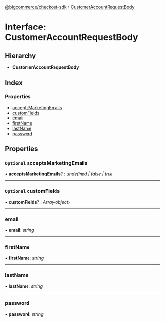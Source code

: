 [@bigcommerce/checkout-sdk](../README.md) › [CustomerAccountRequestBody](customeraccountrequestbody.md)

# Interface: CustomerAccountRequestBody

## Hierarchy

* **CustomerAccountRequestBody**

## Index

### Properties

* [acceptsMarketingEmails](customeraccountrequestbody.md#optional-acceptsmarketingemails)
* [customFields](customeraccountrequestbody.md#optional-customfields)
* [email](customeraccountrequestbody.md#email)
* [firstName](customeraccountrequestbody.md#firstname)
* [lastName](customeraccountrequestbody.md#lastname)
* [password](customeraccountrequestbody.md#password)

## Properties

### `Optional` acceptsMarketingEmails

• **acceptsMarketingEmails**? : *undefined | false | true*

___

### `Optional` customFields

• **customFields**? : *Array‹object›*

___

###  email

• **email**: *string*

___

###  firstName

• **firstName**: *string*

___

###  lastName

• **lastName**: *string*

___

###  password

• **password**: *string*
